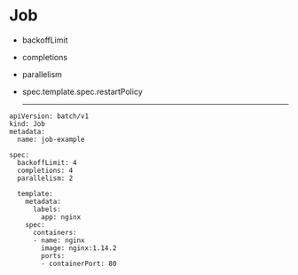# Job
* backoffLimit
* completions
* parallelism
* spec.template.spec.restartPolicy

  -------------------------------------------------------------------------------------------

```
apiVersion: batch/v1
kind: Job
metadata:
  name: job-example

spec:
  backoffLimit: 4
  completions: 4
  parallelism: 2

  template:
    metadata:
      labels:
        app: nginx
    spec:
      containers:
      - name: nginx
        image: nginx:1.14.2
        ports:
        - containerPort: 80
```
